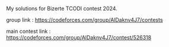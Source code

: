 My solutions for Bizerte TCODI contest 2024.

group link : https://codeforces.com/group/AlDaknv4J7/contests

main contest link : https://codeforces.com/group/AlDaknv4J7/contest/526318